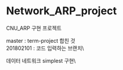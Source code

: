 # Network_ARP_project
CNU_ARP 구현 프로젝트

master : term-project 합친 것\
201802101 : 코드 입력하는 브랜치\

데이터 네트워크 simplest 구현\
